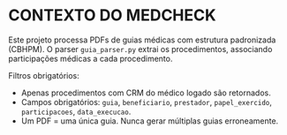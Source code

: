 # CONTEXTO DO MEDCHECK

Este projeto processa PDFs de guias médicas com estrutura padronizada (CBHPM). O parser `guia_parser.py` extrai os procedimentos, associando participações médicas a cada procedimento.

Filtros obrigatórios:
- Apenas procedimentos com CRM do médico logado são retornados.
- Campos obrigatórios: `guia`, `beneficiario`, `prestador`, `papel_exercido`, `participacoes`, `data_execucao`.
- Um PDF = uma única guia. Nunca gerar múltiplas guias erroneamente.